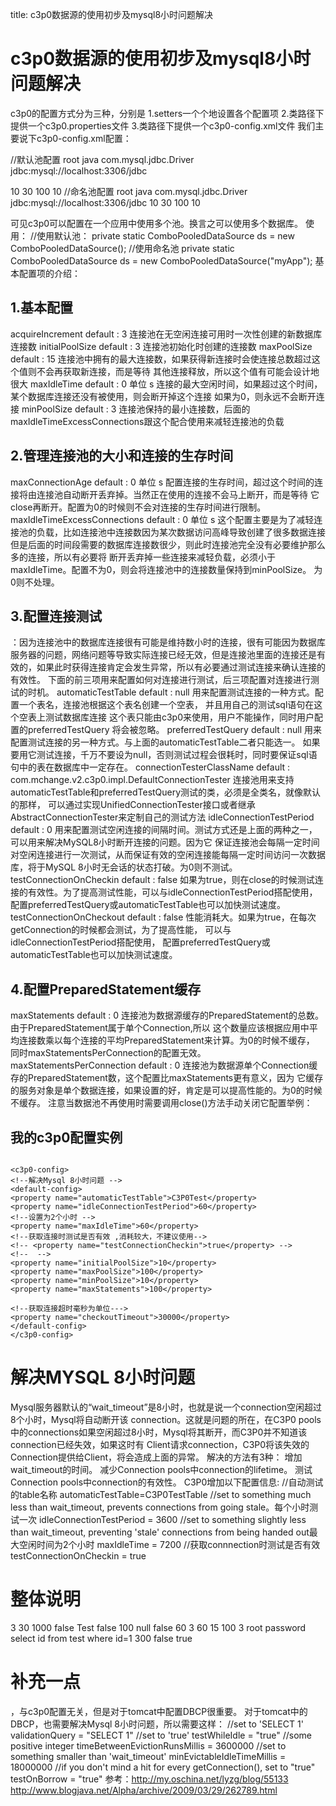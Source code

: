 title: c3p0数据源的使用初步及mysql8小时问题解决 

#  c3p0数据源的使用初步及mysql8小时问题解决 

c3p0的配置方式分为三种，分别是
1.setters一个个地设置各个配置项
2.类路径下提供一个c3p0.properties文件
3.类路径下提供一个c3p0-config.xml文件
我们主要说下c3p0-config.xml配置：

<c3p0-config>
//默认池配置
<default-config>  
<property name="user">root</property>
<property name="password">java</property>
<property name="driverClass">com.mysql.jdbc.Driver</property>
<property name="jdbcUrl">jdbc:mysql://localhost:3306/jdbc</property>

   <property name="initialPoolSize">10</property>
   <property name="maxIdleTime">30</property>
   <property name="maxPoolSize">100</property>
   <property name="minPoolSize">10</property>
 </default-config>
 //命名池配置
 <named-config name="myApp">
<property name="user">root</property>
<property name="password">java</property>
<property name="driverClass">com.mysql.jdbc.Driver</property>
<property name="jdbcUrl">jdbc:mysql://localhost:3306/jdbc</property>
   <property name="initialPoolSize">10</property>
   <property name="maxIdleTime">30</property>
   <property name="maxPoolSize">100</property>
   <property name="minPoolSize">10</property>
 </named-config>
</c3p0-config>

可见c3p0可以配置在一个应用中使用多个池。换言之可以使用多个数据库。
使用：
//使用默认池：
private static ComboPooledDataSource ds = new ComboPooledDataSource();
//使用命名池
private static ComboPooledDataSource ds = new ComboPooledDataSource("myApp");
基本配置项的介绍：

##  1.基本配置 

acquireIncrement
default : 3
连接池在无空闲连接可用时一次性创建的新数据库连接数
initialPoolSize
default : 3
连接池初始化时创建的连接数
maxPoolSize
default : 15
连接池中拥有的最大连接数，如果获得新连接时会使连接总数超过这个值则不会再获取新连接，而是等待
其他连接释放，所以这个值有可能会设计地很大
maxIdleTime
default : 0 单位 s
连接的最大空闲时间，如果超过这个时间，某个数据库连接还没有被使用，则会断开掉这个连接
如果为0，则永远不会断开连接
minPoolSize
default : 3
连接池保持的最小连接数，后面的maxIdleTimeExcessConnections跟这个配合使用来减轻连接池的负载

##  2.管理连接池的大小和连接的生存时间 

maxConnectionAge
default : 0 单位 s
配置连接的生存时间，超过这个时间的连接将由连接池自动断开丢弃掉。当然正在使用的连接不会马上断开，而是等待
它close再断开。配置为0的时候则不会对连接的生存时间进行限制。
maxIdleTimeExcessConnections
default : 0 单位 s
这个配置主要是为了减轻连接池的负载，比如连接池中连接数因为某次数据访问高峰导致创建了很多数据连接
但是后面的时间段需要的数据库连接数很少，则此时连接池完全没有必要维护那么多的连接，所以有必要将
断开丢弃掉一些连接来减轻负载，必须小于maxIdleTime。配置不为0，则会将连接池中的连接数量保持到minPoolSize。
为0则不处理。
##  3.配置连接测试 
：因为连接池中的数据库连接很有可能是维持数小时的连接，很有可能因为数据库服务器的问题，网络问题等导致实际连接已经无效，但是连接池里面的连接还是有效的，如果此时获得连接肯定会发生异常，所以有必要通过测试连接来确认连接的有效性。
下面的前三项用来配置如何对连接进行测试，后三项配置对连接进行测试的时机。
automaticTestTable
default : null
用来配置测试连接的一种方式。配置一个表名，连接池根据这个表名创建一个空表，
并且用自己的测试sql语句在这个空表上测试数据库连接
这个表只能由c3p0来使用，用户不能操作，同时用户配置的preferredTestQuery 将会被忽略。
preferredTestQuery
default : null
用来配置测试连接的另一种方式。与上面的automaticTestTable二者只能选一。
如果要用它测试连接，千万不要设为null，否则测试过程会很耗时，同时要保证sql语句中的表在数据库中一定存在。
connectionTesterClassName
default :  com.mchange.v2.c3p0.impl.DefaultConnectionTester
连接池用来支持automaticTestTable和preferredTestQuery测试的类，必须是全类名，就像默认的那样，
可以通过实现UnifiedConnectionTester接口或者继承AbstractConnectionTester来定制自己的测试方法
idleConnectionTestPeriod
default : 0
用来配置测试空闲连接的间隔时间。测试方式还是上面的两种之一，可以用来解决MySQL8小时断开连接的问题。因为它
保证连接池会每隔一定时间对空闲连接进行一次测试，从而保证有效的空闲连接能每隔一定时间访问一次数据库，将于MySQL
8小时无会话的状态打破。为0则不测试。
testConnectionOnCheckin
default : false
如果为true，则在close的时候测试连接的有效性。为了提高测试性能，可以与idleConnectionTestPeriod搭配使用，
配置preferredTestQuery或automaticTestTable也可以加快测试速度。
testConnectionOnCheckout
default : false
性能消耗大。如果为true，在每次getConnection的时候都会测试，为了提高性能，
可以与idleConnectionTestPeriod搭配使用，
配置preferredTestQuery或automaticTestTable也可以加快测试速度。
##  4.配置PreparedStatement缓存 

maxStatements
default : 0
连接池为数据源缓存的PreparedStatement的总数。由于PreparedStatement属于单个Connection,所以
这个数量应该根据应用中平均连接数乘以每个连接的平均PreparedStatement来计算。为0的时候不缓存，
同时maxStatementsPerConnection的配置无效。
maxStatementsPerConnection
default : 0
连接池为数据源单个Connection缓存的PreparedStatement数，这个配置比maxStatements更有意义，因为
它缓存的服务对象是单个数据连接，如果设置的好，肯定是可以提高性能的。为0的时候不缓存。
注意当数据池不再使用时需要调用close()方法手动关闭它配置举例：
##  我的c3p0配置实例 
```

<c3p0-config>
<!--解决Mysql 8小时问题 -->
<default-config>
<property name="automaticTestTable">C3P0Test</property>
<property name="idleConnectionTestPeriod">60</property>
<!--设置为2个小时 -->
<property name="maxIdleTime">60</property> 
<!--获取连接时测试是否有效 ,消耗较大，不建议使用-->
<!-- <property name="testConnectionCheckin">true</property> -->
<!--  -->
<property name="initialPoolSize">10</property>
<property name="maxPoolSize">100</property> 
<property name="minPoolSize">10</property> 
<property name="maxStatements">100</property>

<!--获取连接超时毫秒为单位--->
<property name="checkoutTimeout">30000</property>
</default-config>
</c3p0-config>

```


#  解决MYSQL 8小时问题 

Mysql服务器默认的“wait_timeout”是8小时，也就是说一个connection空闲超过8个小时，Mysql将自动断开该 connection。这就是问题的所在，在C3P0 pools中的connections如果空闲超过8小时，Mysql将其断开，而C3P0并不知道该connection已经失效，如果这时有 Client请求connection，C3P0将该失效的Connection提供给Client，将会造成上面的异常。
解决的方法有3种：
   增加wait_timeout的时间。
   减少Connection pools中connection的lifetime。
   测试Connection pools中connection的有效性。
C3P0增加以下配置信息:
   //自动测试的table名称
   automaticTestTable=C3P0TestTable
   //set to something much less than wait_timeout, prevents connections from going stale。每个小时测试一次
   idleConnectionTestPeriod = 3600
   //set to something slightly less than wait_timeout, preventing 'stale' connections from being handed out最大空闲时间为2个小时
   maxIdleTime = 7200
//获取connnection时测试是否有效
testConnectionOnCheckin = true

#  整体说明 

<c3p0-config>
<default-config>
<!--当连接池中的连接耗尽的时候c3p0一次同时获取的连接数。Default: 3 -->
<property name="acquireIncrement">3</property>
<!--定义在从数据库获取新连接失败后重复尝试的次数。Default: 30 -->
<property name="acquireRetryAttempts">30</property>
<!--两次连接中间隔时间，单位毫秒。Default: 1000 -->
<property name="acquireRetryDelay">1000</property>
<!--连接关闭时默认将所有未提交的操作回滚。Default: false -->
<property name="autoCommitOnClose">false</property>
<!--c3p0将建一张名为Test的空表，并使用其自带的查询语句进行测试。如果定义了这个参数那么
属性preferredTestQuery将被忽略。你不能在这张Test表上进行任何操作，它将只供c3p0测试
使用。Default: null-->
<property name="automaticTestTable">Test</property>
<!--获取连接失败将会引起所有等待连接池来获取连接的线程抛出异常。但是数据源仍有效
保留，并在下次调用getConnection()的时候继续尝试获取连接。如果设为true，那么在尝试
获取连接失败后该数据源将申明已断开并永久关闭。Default: false-->
<property name="breakAfterAcquireFailure">false</property>
<!--当连接池用完时客户端调用getConnection()后等待获取新连接的时间，超时后将抛出
SQLException,如设为0则无限期等待。单位毫秒。Default: 0 -->
<property name="checkoutTimeout">100</property>
<!--通过实现ConnectionTester或QueryConnectionTester的类来测试连接。类名需制定全路径。
Default: com.mchange.v2.c3p0.impl.DefaultConnectionTester-->
<property name="connectionTesterClassName"></property>
<!--指定c3p0 libraries的路径，如果（通常都是这样）在本地即可获得那么无需设置，默认null即可
Default: null-->
<property name="factoryClassLocation">null</property>
<!--Strongly disrecommended. Setting this to true may lead to subtle and bizarre bugs.
（文档原文）作者强烈建议不使用的一个属性-->
<property name="forceIgnoreUnresolvedTransactions">false</property>
<!--每60秒检查所有连接池中的空闲连接。Default: 0 -->
<property name="idleConnectionTestPeriod">60</property>
<!--初始化时获取三个连接，取值应在minPoolSize与maxPoolSize之间。Default: 3 -->
<property name="initialPoolSize">3</property>
<!--最大空闲时间,60秒内未使用则连接被丢弃。若为0则永不丢弃。Default: 0 -->
<property name="maxIdleTime">60</property>
<!--连接池中保留的最大连接数。Default: 15 -->
<property name="maxPoolSize">15</property>
<!--JDBC的标准参数，用以控制数据源内加载的PreparedStatements数量。但由于预缓存的statements
属于单个connection而不是整个连接池。所以设置这个参数需要考虑到多方面的因素。
如果maxStatements与maxStatementsPerConnection均为0，则缓存被关闭。Default: 0-->
<property name="maxStatements">100</property>
<!--maxStatementsPerConnection定义了连接池内单个连接所拥有的最大缓存statements数。Default: 0 -->
<property name="maxStatementsPerConnection"></property>
<!--c3p0是异步操作的，缓慢的JDBC操作通过帮助进程完成。扩展这些操作可以有效的提升性能
通过多线程实现多个操作同时被执行。Default: 3-->
<property name="numHelperThreads">3</property>
<!--当用户调用getConnection()时使root用户成为去获取连接的用户。主要用于连接池连接非c3p0
的数据源时。Default: null-->
<property name="overrideDefaultUser">root</property>
<!--与overrideDefaultUser参数对应使用的一个参数。Default: null-->
<property name="overrideDefaultPassword">password</property>
<!--密码。Default: null-->
<property name="password"></property>
<!--定义所有连接测试都执行的测试语句。在使用连接测试的情况下这个一显著提高测试速度。注意：
测试的表必须在初始数据源的时候就存在。Default: null-->
<property name="preferredTestQuery">select id from test where id=1</property>
<!--用户修改系统配置参数执行前最多等待300秒。Default: 300 -->
<property name="propertyCycle">300</property>
<!--因性能消耗大请只在需要的时候使用它。如果设为true那么在每个connection提交的
时候都将校验其有效性。建议使用idleConnectionTestPeriod或automaticTestTable
等方法来提升连接测试的性能。Default: false -->
<property name="testConnectionOnCheckout">false</property>
<!--如果设为true那么在取得连接的同时将校验连接的有效性。Default: false -->
<property name="testConnectionOnCheckin">true</property>



#  补充一点 
，与c3p0配置无关，但是对于tomcat中配置DBCP很重要。
对于tomcat中的DBCP，也需要解决Mysql 8小时问题，所以需要这样：
  //set to 'SELECT 1'
  validationQuery = "SELECT 1"
  //set to 'true'
  testWhileIdle = "true"
  //some positive integer
  timeBetweenEvictionRunsMillis = 3600000
  //set to something smaller than 'wait_timeout'
  minEvictableIdleTimeMillis = 18000000
  //if you don't mind a hit for every getConnection(), set to "true"
  testOnBorrow = "true"
参考：http://my.oschina.net/lyzg/blog/55133
http://www.blogjava.net/Alpha/archive/2009/03/29/262789.html
